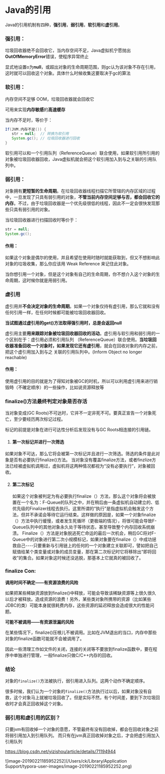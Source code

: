 # **Java的引用**

Java的引用机制有四种，**强引用**，**弱引用**，**软引用**和**虚引用**。 


### **强引用**： 

垃圾回收器绝不会回收它，当内存空间不足，Java虚拟机宁愿抛出**OutOfMemoryError**错误，使程序异常终止

显式地设置o为**null**，或超出对象的生命周期范围，则gc认为该对象不存在引用，这时就可以回收这个对象。具体什么时候收集这要取决于gc的算法

### **软引用**： 

内存空间不足够 OOM，垃圾回收器就会回收它

可用来实现**内存敏感**的**高速缓存**

当内存不足时，等价于：   

```java
If(JVM.内存不足()) {
   str = null;  // 转换为软引用
   System.gc(); // 垃圾回收器进行回收
}
```

软引用可以和一个引用队列（ReferenceQueue）联合使用，如果软引用所引用的对象被垃圾回收器回收，Java虚拟机就会把这个软引用加入到与之关联的引用队列中。

### **弱引用**： 

对象拥有**更短暂的生命周期**。在垃圾回收器线程扫描它所管辖的内存区域的过程中，一旦发现了只具有弱引用的对象，**不管当前内存空间足够与否，都会回收它的内存**。不过，由于垃圾回收器是一个优先级很低的线程，因此不一定会很快发现那些只具有弱引用的对象。

 当垃圾回收器进行扫描回收时等价于：   

```java
str = null;
System.gc();
```

#### 作用：

 如果这个对象是偶尔的使用，并且希望在使用时随时就能获取到，但又不想影响此对象的垃圾收集，那么你应该用 Weak Reference 来记住此对象。

当你想引用一个对象，但是这个对象有自己的生命周期，你不想介入这个对象的生命周期，这时候你就是用弱引用。  

### **虚引用**

虚引用并**不会决定对象的生命周期**。如果一个对象仅持有虚引用，那么它就和没有任何引用一样，在任何时候都可能被垃圾回收器回收。

**当试图通过虚引用的get()方法取得强引用时，总是会返回null**

虚引用主要**用来跟踪对象被垃圾回收器回收的活动**。虚引用与软引用和弱引用的一个区别在于：虚引用必须和引用队列 （ReferenceQueue）联合使用。**当垃圾回收器准备回收一个对象时，如果发现它还有虚引用**，就会在回收对象的内存之前，把这个虚引用加入到与之 关联的引用队列中。(Inform Object no longer reachable)

#### 作用：

使用虚引用的目的就是为了得知对象被GC的时机，所以可以利用虚引用来进行销毁時（不確定顺序）的一些操作，比如说资源释放等

### finalize()方法最终判定对象是否存活

当对象变成(GC Roots)不可达时，它并不一定非死不可。要真正宣告一个对象死亡，至少要经历两次标记过程。

标记的前提是对象在进行可达性分析后发现没有与GC Roots相连接的引用链。
1. #### 第一次标记并进行一次筛选

  如果对象不可达，那么它将会被第一次标记并且进行一次筛选。筛选的条件是此对象是否有必要执行finalize()方法。
  当对象没有覆盖finalize方法，或者finzlize方法已经被虚拟机调用过，虚拟机将这两种情况都视为“没有必要执行”，对象被回收。

2. #### 第二次标记

    如果这个对象被判定为有必要执行finalize（）方法，那么这个对象将会被放置在一个名为：F-Queue的队列之中，并在稍后由一条虚拟机自动建立的、低优先级的Finalizer线程去执行。这里所谓的“执行”是指虚拟机会触发这个方法，但并不承诺会等待它运行结束。这样做的原因是，如果一个对象finalize（）方法中执行缓慢，或者发生死循环（更极端的情况），将很可能会导致F-Queue队列中的其他对象永久处于等待状态，甚至导致整个内存回收系统崩溃。
       Finalize（）方法是对象脱逃死亡命运的最后一次机会，稍后GC将对F-Queue中的对象进行第二次小规模标记，如果对象要在finalize（）中成功拯救自己----只要重新与引用链上的任何的一个对象建立关联即可，譬如把自己赋值给某个类变量或对象的成员变量，那在第二次标记时它将移除出“即将回收”的集合。如果对象这时候还没逃脱，那基本上它就真的被回收了。

### finalize Con:

**调用时间不确定——有资源浪费的风险**

如果把某些稀缺资源放到finalize()中释放，可能会导致该稀缺资源等上很久很久以后才被释放。造成资源的浪费！另外，某些类对象所携带的资源（比如某些JDBC的类）可能本身就很耗费内存，这些资源的延迟释放会造成很大的性能问题。

**可能不被调用——有资源泄漏的风险**

在某些情况下，finalize()压根儿不被调用。比如在JVM退出的当口，内存中那些对象的finalize函数可能就不会被调用了。

因此一些清理工作如文件的关闭，连接的关闭等不要放到finalize函数中，要在程序中单独进行管理，一般finalize只做C/C++内存的回收。

### 结论

对象的`finalize()`方法被执行，弱引用进入队列。这两个动作不确定顺序。

很多时候，我们认为一个对象的`finalize()`方法执行过以后，如果对象没有自救，这个对象马上就被垃圾回收了。但是实际不然，有个时间差，要到下次垃圾回收时才会真正回收掉这个对象。



### 弱引用和虚引用的区别？

只要jvm有回收掉一个对象的意愿，不管最终有没有回收掉，都会在回收对象之前将弱引用加入到引用队列。 
而只有在jvm真正回收掉对象之后，才会把虚引用加入引用队列

https://blog.csdn.net/yizishou/article/details/71194944

![image-20190221185952252](/Users/ck/Library/Application Support/typora-user-images/image-20190221185952252.png)